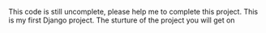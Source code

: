 This code is still uncomplete, please help me to complete this project.
This is my first Django project.
The sturture of the project you will get on 
